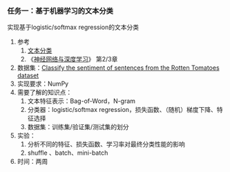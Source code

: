 ### 任务一：基于机器学习的文本分类

实现基于logistic/softmax regression的文本分类

1. 参考
   1. [文本分类](https://github.com/FudanNLP/nlp-beginner/blob/master/文本分类.md)
   2. 《[神经网络与深度学习](https://nndl.github.io/)》 第2/3章
2. 数据集：[Classify the sentiment of sentences from the Rotten Tomatoes dataset](https://www.kaggle.com/c/sentiment-analysis-on-movie-reviews)
3. 实现要求：NumPy
4. 需要了解的知识点：
   1. 文本特征表示：Bag-of-Word，N-gram
   2. 分类器：logistic/softmax regression，损失函数、（随机）梯度下降、特征选择
   3. 数据集：训练集/验证集/测试集的划分
5. 实验：
   1. 分析不同的特征、损失函数、学习率对最终分类性能的影响
   2. shuffle 、batch、mini-batch
6. 时间：两周